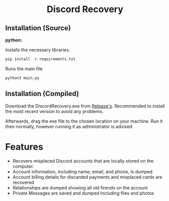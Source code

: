 <h1 align="center">Discord Recovery</h1>


## Installation (Source)

**python:**

Installs the necessary libraries.
```py
pip install -r requirements.txt
```
Runs the main file
```py
python3 main.py
```
## Installation (Compiled)
Download the DiscordRecovery.exe from [Release's](https://github.com/HsDom/DiscordRecovery/releases/).
Recommended to install the most recent version to avoid any problems.

Afterwards, drag the exe file to the chosen location on your machine.
Run it then normally, however running it as administrator is advised

# Features
- Recovers misplaced Discord accounts that are locally stored on the computer.
- Account information, including name, email, and phone, is dumped
- Account billing details for discarded payments and misplaced cards are recovered
- Relationships are dumped showing all old firends on the account
- Private Messages are saved and dumped including files and photos
